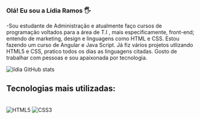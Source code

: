 ### Olá! Eu sou a Lídia Ramos 🖐

-Sou estudante de Administração e atualmente faço cursos de programação voltados para a área de  T.I , mais especificamente, front-end; entendo de marketing, design e linguagens como HTML e CSS. Estou fazendo um curso de Angular e Java 
Script. Já fiz vários projetos utlizando HTML5 e CSS, pratico todos os dias as linguagens citadas. Gosto de trabalhar com pessoas e sou apaixonada por tecnologia.

![lídia GitHub stats](https://github-readme-stats.vercel.app/api?username=lidia-ramos&theme=dark&show_icons=true)
## Tecnologias mais utilizadas:
<div style="display:inline_block"><br>
 <img align="center" alt="HTML5" src="https://img.shields.io/badge/HTML-239120?style=for-the-badge&logo=html5&logoColor=white"/>
 <img align="center" alt="CSS3" src="https://img.shields.io/badge/CSS-239120?&style=for-the-badge&logo=css3&logoColor=white"
</div>
          
